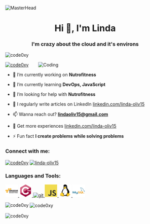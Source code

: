 ![MasterHead](https://encrypted-tbn0.gstatic.com/images?q=tbn:ANd9GcR3LI17e9OVw4NZSPTwTRBGxv-3iQI3DH_Wq7qKkUgiUU2O5QWOyedhXJFST4hLS5y-eFY&usqp=CAU)
<h1 align="center">Hi 👋, I'm Linda</h1>
<h3 align="center">I'm crazy about the cloud and it's environs</h3>

<p align="left"> <img src="https://komarev.com/ghpvc/?username=code0xy&label=Profile%20views&color=0e75b6&style=flat" alt="code0xy" /> </p>
<img align="right" alt="Coding" width="400" src="https://encrypted-tbn0.gstatic.com/images?q=tbn:ANd9GcQ2Wy6fnpoTpzFbBer3AHg2v7vZie6LvoXrBEtKUhQmN0ONMjn8zDUVB6_Ki8RJvOnqNdM&usqp=CAU">


<p align="left"> <a href="https://twitter.com/code0xy" target="blank"><img src="https://img.shields.io/twitter/follow/code0xy?logo=twitter&style=for-the-badge" alt="code0xy" /></a> </p>

- 🔭 I’m currently working on **Nutrofitness**

- 🌱 I’m currently learning **DevOps, JavaScript**

- 🤝 I’m looking for help with **Nutrofitness**

- 📝 I regularly write articles on LinkedIn [linkedin.com/linda-oliv15](linkedin.com/linda-oliv15)

- 📫 Wanna reach out? **lindaoliv15@gmail.com**

- 📄 Get more experiences [linkedin.com/linda-oliv15](linkedin.com/linda-oliv15)

- ⚡ Fun fact **I create problems while solving problems**

<h3 align="left">Connect with me:</h3>
<p align="left">
<a href="https://twitter.com/code0xy" target="blank"><img align="center" src="https://raw.githubusercontent.com/rahuldkjain/github-profile-readme-generator/master/src/images/icons/Social/twitter.svg" alt="code0xy" height="30" width="40" /></a>
<a href="https://linkedin.com/in/linda-oliv15" target="blank"><img align="center" src="https://raw.githubusercontent.com/rahuldkjain/github-profile-readme-generator/master/src/images/icons/Social/linked-in-alt.svg" alt="linda-oliv15" height="30" width="40" /></a>
</p>

<h3 align="left">Languages and Tools:</h3>
<p align="left"> <a href="https://aws.amazon.com" target="_blank" rel="noreferrer"> <img src="https://raw.githubusercontent.com/devicons/devicon/master/icons/amazonwebservices/amazonwebservices-original-wordmark.svg" alt="aws" width="40" height="40"/> </a> <a href="https://www.w3schools.com/cpp/" target="_blank" rel="noreferrer"> <img src="https://raw.githubusercontent.com/devicons/devicon/master/icons/cplusplus/cplusplus-original.svg" alt="cplusplus" width="40" height="40"/> </a> <a href="https://git-scm.com/" target="_blank" rel="noreferrer"> <img src="https://www.vectorlogo.zone/logos/git-scm/git-scm-icon.svg" alt="git" width="40" height="40"/> </a> <a href="https://developer.mozilla.org/en-US/docs/Web/JavaScript" target="_blank" rel="noreferrer"> <img src="https://raw.githubusercontent.com/devicons/devicon/master/icons/javascript/javascript-original.svg" alt="javascript" width="40" height="40"/> </a> <a href="https://www.linux.org/" target="_blank" rel="noreferrer"> <img src="https://raw.githubusercontent.com/devicons/devicon/master/icons/linux/linux-original.svg" alt="linux" width="40" height="40"/> </a> <a href="https://www.mysql.com/" target="_blank" rel="noreferrer"> <img src="https://raw.githubusercontent.com/devicons/devicon/master/icons/mysql/mysql-original-wordmark.svg" alt="mysql" width="40" height="40"/> </a> </p>

<p><img align="left" src="https://github-readme-stats.vercel.app/api/top-langs?username=code0xy&show_icons=true&locale=en&layout=compact" alt="code0xy" /></p>

<p>&nbsp;<img align="center" src="https://github-readme-stats.vercel.app/api?username=code0xy&show_icons=true&locale=en" alt="code0xy" /></p>

<p><img align="center" src="https://github-readme-streak-stats.herokuapp.com/?user=code0xy&" alt="code0xy" /></p>

